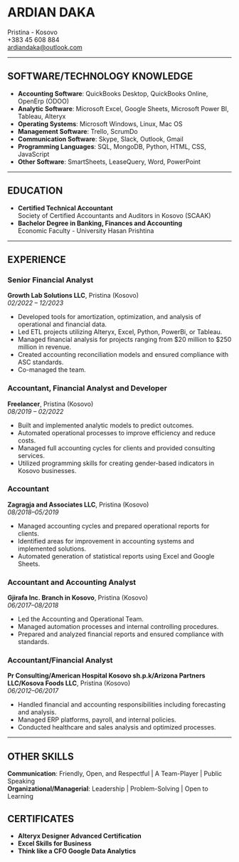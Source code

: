 # ARDIAN DAKA
Pristina - Kosovo  
+383 45 608 884  
ardiandaka@outlook.com  

---

## SOFTWARE/TECHNOLOGY KNOWLEDGE
- **Accounting Software**: QuickBooks Desktop, QuickBooks Online, OpenErp (ODOO)  
- **Analytic Software**: Microsoft Excel, Google Sheets, Microsoft Power BI, Tableau, Alteryx  
- **Operating Systems**: Microsoft Windows, Linux, Mac OS  
- **Management Software**: Trello, ScrumDo  
- **Communication Software**: Skype, Slack, Outlook, Gmail  
- **Programming Languages**: SQL, MongoDB, Python, HTML, CSS, JavaScript  
- **Other Software**: SmartSheets, LeaseQuery, Word, PowerPoint  

---

## EDUCATION
- **Certified Technical Accountant**  
  Society of Certified Accountants and Auditors in Kosovo (SCAAK)  
- **Bachelor Degree in Banking, Finances and Accounting**  
  Economic Faculty - University Hasan Prishtina  

---

## EXPERIENCE

### Senior Financial Analyst  
**Growth Lab Solutions LLC**, Pristina (Kosovo)  
*02/2022 – 12/2023*
- Developed tools for amortization, optimization, and analysis of operational and financial data.
- Led ETL projects utilizing Alteryx, Excel, Python, PowerBi, or Tableau.
- Managed financial analysis for projects ranging from $20 million to $250 million in revenue.
- Created accounting reconciliation models and ensured compliance with ASC standards.
- Co-managed the team.

### Accountant, Financial Analyst and Developer  
**Freelancer**, Pristina (Kosovo)  
*08/2019 – 02/2022*
- Built and implemented analytic models to predict outcomes.
- Automated operational processes to improve efficiency and reduce costs.
- Managed full accounting cycles for clients and provided consulting services.
- Utilized programming skills for creating gender-based indicators in Kosovo businesses.

### Accountant  
**Zagragja and Associates LLC**, Pristina (Kosovo)  
*08/2018–05/2019*
- Managed accounting cycles and prepared operational reports for clients.
- Identified areas for improvement in accounting systems and implemented solutions.
- Automated generation of statistical reports using Excel and Google Sheets.

### Accountant and Accounting Analyst  
**Gjirafa Inc. Branch in Kosovo**, Pristina (Kosovo)  
*06/2017–08/2018*
- Led the Accounting and Operational Team.
- Managed automation processes and internal controlling procedures.
- Prepared and analyzed financial reports and ensured compliance with standards.

### Accountant/Financial Analyst  
**Pr Consulting/American Hospital Kosovo sh.p.k/Arizona Partners LLC/Kosova Foods LLC**, Pristina (Kosovo)  
*06/2012–06/2017*
- Handled financial and accounting responsibilities including forecasting and analysis.
- Managed ERP platforms, payroll, and internal policies.
- Conducted healthcare and sales analysis and optimized processes.

---

## OTHER SKILLS

**Communication**: Friendly, Open, and Respectful | A Team-Player | Public Speaking  
**Organizational/Managerial**: Leadership | Problem-Solving | Open to Learning  

## CERTIFICATES

- **Alteryx Designer Advanced Certification**
- **Excel Skills for Business**
- **Think like a CFO Google Data Analytics**

